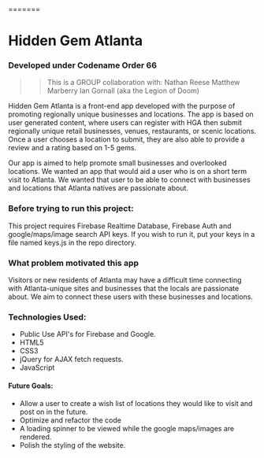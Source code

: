 =======
# Hidden Gem Atlanta
### Developed under Codename Order 66
>> This is a GROUP collaboration with:
>> Nathan Reese
>> Matthew Marberry
>> Ian Gornall
>> (aka the Legion of Doom)

Hidden Gem Atlanta is a front-end app developed with the purpose of promoting regionally unique businesses and locations.  The app is based on user generated content, where users can register with HGA then submit regionally unique retail businesses, venues, restaurants, or scenic locations.  Once a user chooses a location to submit, they are also able to provide a review and a rating based on 1-5 gems. 

Our app is aimed to help promote small businesses and overlooked locations.  We wanted an app that would aid a user who is on a short term visit to Atlanta.  We wanted that user to be able to connect with businesses and locations that Atlanta natives are passionate about.

### Before trying to run this project:

This project requires Firebase Realtime Database, Firebase Auth and google/maps/image search API keys.  If you wish to run it, put your keys in a file named keys.js in the repo directory.  

### What problem motivated this app
Visitors or new residents of Atlanta may have a difficult time connecting with Atlanta-unique sites and businesses that the locals are passionate about.  We aim to connect these users with these businesses and locations.

### Technologies Used:
* Public Use API's for Firebase and Google.
* HTML5
* CSS3
* jQuery for AJAX fetch requests.
* JavaScript

#### Future Goals:
* Allow a user to create a wish list of locations they would like to visit and post on in the future.
* Optimize and refactor the code
* A loading spinner to be viewed while the google maps/images are rendered.
* Polish the styling of the website.
